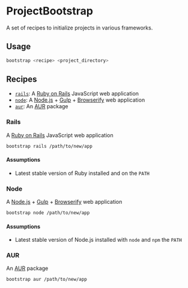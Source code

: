 # ProjectBootstrap
A set of recipes to initialize projects in various frameworks.

## Usage
```bash
bootstrap <recipe> <project_directory>
```

## Recipes
* [`rails`](#rails):
  A [Ruby on Rails](http://rubyonrails.org) JavaScript web application
* [`node`](#node):
  A [Node.js](http://nodejs.org) +  [Gulp](http://gulpjs.com) +
  [Browserify](http://browserify.org) web application
* [`aur`](#aur):
  An [AUR](https://aur.archlinux.org) package

### Rails
A [Ruby on Rails](http://rubyonrails.org) JavaScript web application

```sh
bootstrap rails /path/to/new/app
```

#### Assumptions
* Latest stable version of Ruby installed and on the `PATH`

### Node
A [Node.js](http://nodejs.org) +  [Gulp](http://gulpjs.com) +
[Browserify](http://browserify.org) web application

```sh
bootstrap node /path/to/new/app
```

#### Assumptions
* Latest stable version of Node.js installed with `node` and `npm` the `PATH`

### AUR
An [AUR](https://aur.archlinux.org) package

```sh
bootstrap aur /path/to/new/app
```
